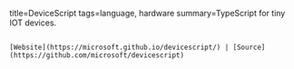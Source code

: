 title=DeviceScript
tags=language, hardware
summary=TypeScript for tiny IOT devices.
~~~~~~

[Website](https://microsoft.github.io/devicescript/) | [Source](https://github.com/microsoft/devicescript)

